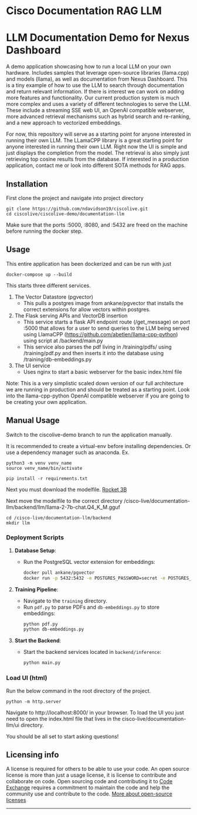 # Cisco Documentation RAG LLM

# LLM Documentation Demo for Nexus Dashboard

A demo application showcasing how to run a local LLM on your own hardware. Includes samples that leverage open-source libraries (llama.cpp) and models (llama), as well as documentation from Nexus Dashboard. This is a tiny example of how to use the LLM to search through documentation and return relevant information. If there is interest we can work on adding more features and functionality. Our current production system is much more complex and uses a variety of different technologies to serve the LLM. These include a streaming SSE web UI, an OpenAI compatible webserver, more advanced retrieval mechanisms such as hybrid search and re-ranking, and a new approach to vectorized embeddings. 

For now, this repository will serve as a starting point for anyone interested in running their own LLM. The LLamaCPP library is a great starting point for anyone interested in running their own LLM. Right now the UI is simple and just displays the completion from the model. The retrieval is also simply just retrieving top cosine results from the database. If interested in a production application, contact me or look into different SOTA methods for RAG apps.

## Installation

First clone the project and navigate into project directory
```
git clone https://github.com/ndavidson19/ciscolive.git
cd ciscolive/ciscolive-demo/documentation-llm
```
Make sure that the ports :5000, :8080, and :5432 are freed on the machine before running the docker step.

## Usage 

This entire application has been dockerized and can be run with just
```
docker-compose up --build
```
This starts three different services.
1. The Vector Datastore (pgvector)
   - This pulls a postgres image from ankane/pgvector that installs the correct extensions for allow vectors within postgres.
2. The Flask serving APIs and VectorDB insertion
   - This service starts a flask API endpoint route (/get_message) on port :5000 that allows for a user to send queries to the LLM being served using LlamaCPP (https://github.com/abetlen/llama-cpp-python) using script at /backend/main.py
   - This service also parses the pdf living in /training/pdfs/ using /training/pdf.py and then inserts it into the database using /training/db-embeddings.py
3. The UI service
   - Uses nginx to start a basic webserver for the basic index.html file

Note: This is a very simplistic scaled down version of our full architecture we are running in production and should be treated as a starting point. Look into the llama-cpp-python OpenAI compatible webserver if you are going to be creating your own application.


## Manual Usage
Switch to the ciscolive-demo branch to run the application manually.

It is recommended to create a virtual-env before installing dependencies. Or use a dependency manager such as anaconda.
Ex.

```
python3 -m venv venv_name
source venv_name/bin/activate
```

```
pip install -r requirements.txt
```

Next you must download the modelfile. [Rocket 3B](https://huggingface.co/TheBloke/rocket-3B-GGUF/blob/main/rocket-3b.Q4_K_M.gguf)

Next move the modelfile to the correct directory /cisco-live/documentation-llm/backend/llm/llama-2-7b-chat.Q4_K_M.gguf

```
cd /cisco-live/documentation-llm/backend
mkdir llm
```

### Deployment Scripts

1. **Database Setup**:
    - Run the PostgreSQL vector extension for embeddings:
        ```bash
        docker pull ankane/pgvector
        docker run -p 5432:5432 -e POSTGRES_PASSWORD=secret -e POSTGRES_USER=postgres ankane/pgvector
        ```

2. **Training Pipeline**:
    - Navigate to the `training` directory.
    - Run `pdf.py` to parse PDFs and `db-embeddings.py` to store embeddings:
        ```bash
        python pdf.py
        python db-embeddings.py
        ```

3. **Start the Backend**:
    - Start the backend services located in `backend/inference`:
        ```bash
        python main.py
        ```

### Load UI (html)
Run the below command in the root directory of the project.
```
python -m http.server
```
Navigate to http://localhost:8000/ in your browser.
To load the UI you just need to open the index.html file that lives in the cisco-live/documentation-llm/ui directory. 

You should be all set to start asking questions!


## Licensing info

A license is required for others to be able to use your code. An open source license is more than just a usage license, it is license to contribute and collaborate on code. Open sourcing code and contributing it to [Code Exchange](https://developer.cisco.com/codeexchange/) requires a commitment to maintain the code and help the community use and contribute to the code. 
[More about open-source licenses](https://github.com/CiscoDevNet/code-exchange-repo-template/blob/main/manual-sample-repo/open-source_license_guide.md)

----


